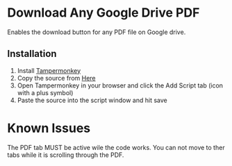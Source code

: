 # Download Any Google Drive PDF
Enables the download button for any PDF file on Google drive.

## Installation

1. Install [Tampermonkey](https://tampermonkey.net/)
2. Copy the source from [Here](https://github.com/AbdallahElYaddak/DownloadAnyGDrivePDF/blob/main/DLGDrivePDFs.js)
3. Open Tampermonkey in your browser and click the Add Script tab (icon with a plus symbol)
4. Paste the source into the script window and hit save

# Known Issues
The PDF tab MUST be active wile the code works. You can not move to ther tabs while it is scrolling through the PDF.
